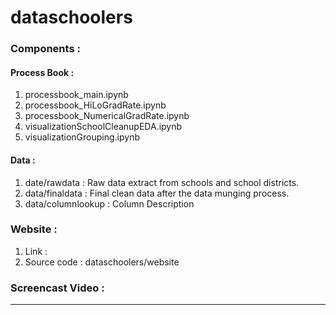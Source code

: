 # dataschoolers

### Components :
#### Process Book :
1. processbook_main.ipynb
2. processbook_HiLoGradRate.ipynb
3. processbook_NumericalGradRate.ipynb
4. visualizationSchoolCleanupEDA.ipynb
5. visualizationGrouping.ipynb


#### Data : 
1. date/rawdata      : Raw data extract from schools and school districts.
2. data/finaldata    :  Final clean data after the data munging process.
3. data/columnlookup : Column Description

### Website :
1. Link :
2. Source code : dataschoolers/website

### Screencast Video : 

-------------------------------------------------------------------------------
 
